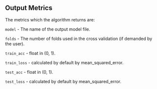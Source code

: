 **Output Metrics**
---
The metrics which the algorithm returns are:

```model``` - The name of the output model file.

```folds``` - The number of folds used in the cross validation (if demanded by the user).

```train_acc``` - float in (0, 1). 

```train_loss``` - calculated by default by mean_squared_error.

```test_acc``` - float in (0, 1).

```test_loss``` - calculated by default by mean_squared_error.

